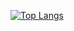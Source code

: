 [![Top Langs](https://github-readme-stats.vercel.app/api/top-langs/?username=panhongsheng-eng)](https://github.com/panhongsheng-eng/github-readme-stats)
